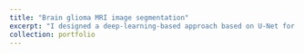 ```yaml
---
title: "Brain glioma MRI image segmentation"
excerpt: "I designed a deep-learning-based approach based on U-Net for automatic brain glioma segmentation of multimodal MRI scans with high efficiency and accuracy and achieved the 4th place in the 2018 Multimodal Brain Tumor Segmentation Challenge<br/><img src='/images/Brats18_one_result.gif'>"
collection: portfolio
---
```


